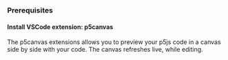 
### Prerequisites

#### Install VSCode extension: p5canvas
The p5canvas extensions allows you to preview your p5js code in a canvas side by side with your code. The canvas refreshes live, while editing.